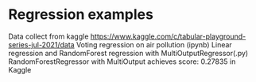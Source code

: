 # Regression examples
 Data collect from kaggle https://www.kaggle.com/c/tabular-playground-series-jul-2021/data
 Voting regression on air pollution (ipynb)
 Linear regression and RandomForest regression with MultiOutputRegressor(.py)
 RandomForestRegressor with MultiOutput achieves score: 0.27835 in Kaggle
